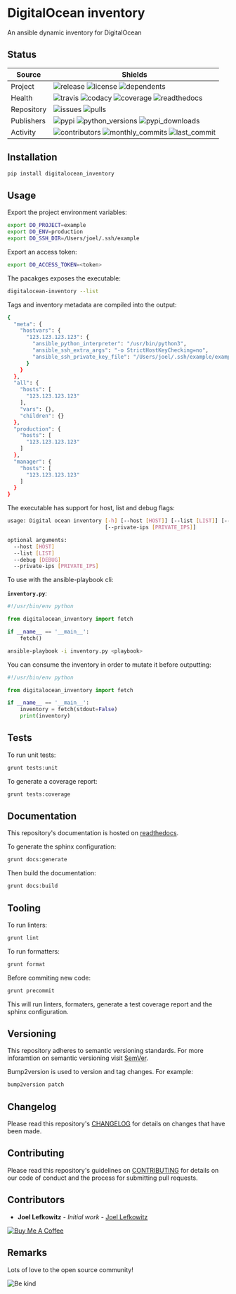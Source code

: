 # DigitalOcean inventory

An ansible dynamic inventory for DigitalOcean

## Status

| Source     | Shields                                                                                                            |
| ---------- | ------------------------------------------------------------------------------------------------------------------ |
| Project    | ![release][release_shield] ![license][license_shield] ![dependents][dependents_shield]                             |
| Health     | ![travis][travis_shield] ![codacy][codacy_shield] ![coverage][coverage_shield] ![readthedocs][readthedocs_shield]  |
| Repository | ![issues][issues_shield] ![pulls][pulls_shield]                                                                    |
| Publishers | ![pypi][pypi_shield] ![python_versions][python_versions_shield] ![pypi_downloads][pypi_downloads_shield]           |
| Activity   | ![contributors][contributors_shield] ![monthly_commits][monthly_commits_shield] ![last_commit][last_commit_shield] |

## Installation

```bash
pip install digitalocean_inventory
```

## Usage

Export the project environment variables:

```bash
export DO_PROJECT=example
export DO_ENV=production
export DO_SSH_DIR=/Users/joel/.ssh/example
```

Export an access token:

```bash
export DO_ACCESS_TOKEN=<token>
```

The pacakges exposes the executable:

```bash
digitalocean-inventory --list
```

Tags and inventory metadata are compiled into the output:

```bash
{
  "meta": {
    "hostvars": {
      "123.123.123.123": {
        "ansible_python_interpreter": "/usr/bin/python3",
        "ansible_ssh_extra_args": "-o StrictHostKeyChecking=no",
        "ansible_ssh_private_key_file": "/Users/joel/.ssh/example/example-production-0"
      }
    }
  },
  "all": {
    "hosts": [
      "123.123.123.123"
    ],
    "vars": {},
    "children": {}
  },
  "production": {
    "hosts": [
      "123.123.123.123"
    ]
  },
  "manager": {
    "hosts": [
      "123.123.123.123"
    ]
  }
}
```

The executable has support for host, list and debug flags:

```bash
usage: Digital ocean inventory [-h] [--host [HOST]] [--list [LIST]] [--debug [DEBUG]]
                               [--private-ips [PRIVATE_IPS]]

optional arguments:
  --host [HOST]
  --list [LIST]
  --debug [DEBUG]
  --private-ips [PRIVATE_IPS]
```

To use with the ansible-playbook cli:

**`inventory.py`**:

```python
#!/usr/bin/env python

from digitalocean_inventory import fetch

if __name__ == '__main__':
    fetch()
```

```bash
ansible-playbook -i inventory.py <playbook>
```

You can consume the inventory in order to mutate it before outputting:

```python
#!/usr/bin/env python

from digitalocean_inventory import fetch

if __name__ == '__main__':
    inventory = fetch(stdout=False)
    print(inventory)
```

## Tests

To run unit tests:

```bash
grunt tests:unit
```

To generate a coverage report:

```bash
grunt tests:coverage
```

## Documentation

This repository's documentation is hosted on [readthedocs][readthedocs].

To generate the sphinx configuration:

```bash
grunt docs:generate
```

Then build the documentation:

```bash
grunt docs:build
```

## Tooling

To run linters:

```bash
grunt lint
```

To run formatters:

```bash
grunt format
```

Before commiting new code:

```bash
grunt precommit
```

This will run linters, formaters, generate a test coverage report and the sphinx configuration.

## Versioning

This repository adheres to semantic versioning standards.
For more inforamtion on semantic versioning visit [SemVer][semver].

Bump2version is used to version and tag changes.
For example:

```bash
bump2version patch
```

## Changelog

Please read this repository's [CHANGELOG](CHANGELOG.md) for details on changes that have been made.

## Contributing

Please read this repository's guidelines on [CONTRIBUTING](CONTRIBUTING.md) for details on our code of conduct and the process for submitting pull requests.

## Contributors

- **Joel Lefkowitz** - _Initial work_ - [Joel Lefkowitz][joellefkowitz]

[![Buy Me A Coffee][coffee_button]][coffee]

## Remarks

Lots of love to the open source community!

![Be kind][be_kind]

<!-- Github links -->

[pulls]: https://github.com/JoelLefkowitz/digitalocean-inventory/pulls
[issues]: https://github.com/JoelLefkowitz/digitalocean-inventory/issues

<!-- External links -->

[readthedocs]: https://digitalocean-inventory.readthedocs.io/en/latest/
[semver]: http://semver.org/
[coffee]: https://www.buymeacoffee.com/joellefkowitz
[coffee_button]: https://cdn.buymeacoffee.com/buttons/default-blue.png
[be_kind]: https://media.giphy.com/media/osAcIGTSyeovPq6Xph/giphy.gif

<!-- Acknowledgments -->

[joellefkowitz]: https://github.com/JoelLefkowitz

<!-- Project shields -->

[release_shield]: https://img.shields.io/github/v/tag/joellefkowitz/digitalocean-inventory
[license_shield]: https://img.shields.io/github/license/joellefkowitz/digitalocean-inventory
[dependents_shield]: https://img.shields.io/librariesio/dependent-repos/pypi/digitalocean_inventory

<!-- Health shields -->

[travis_shield]: https://img.shields.io/travis/joellefkowitz/digitalocean-inventory
[codacy_shield]: https://img.shields.io/codacy/coverage/digitalocean-inventory
[coverage_shield]: https://img.shields.io/codacy/grade/digitalocean-inventory
[readthedocs_shield]: https://img.shields.io/readthedocs/digitalocean-inventory

<!-- Repository shields -->

[issues_shield]: https://img.shields.io/github/issues/joellefkowitz/digitalocean-inventory
[pulls_shield]: https://img.shields.io/github/issues-pr/joellefkowitz/digitalocean-inventory

<!-- Publishers shields -->

[pypi_shield]: https://img.shields.io/pypi/v/digitalocean_inventory
[python_versions_shield]: https://img.shields.io/pypi/pyversions/digitalocean_inventory
[pypi_downloads_shield]: https://img.shields.io/pypi/dw/digitalocean_inventory

<!-- Activity shields -->

[contributors_shield]: https://img.shields.io/github/contributors/joellefkowitz/digitalocean-inventory
[monthly_commits_shield]: https://img.shields.io/github/commit-activity/m/joellefkowitz/digitalocean-inventory
[last_commit_shield]: https://img.shields.io/github/last-commit/joellefkowitz/digitalocean-inventory
